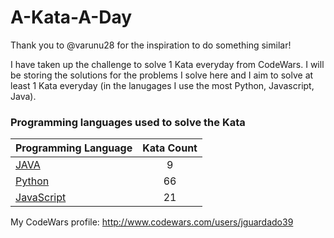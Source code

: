 # A-Kata-A-Day

Thank you to @varunu28 for the inspiration to do something similar!

I have taken up the challenge to solve 1 Kata everyday from CodeWars. I will be storing the solutions for the problems I solve here and I aim to solve at least 1 Kata everyday (in the lanugages I use the most Python, Javascript, Java).

### Programming languages used to solve the Kata


|    Programming Language  |    Kata Count  | 
|----------|:-------------:|
| [JAVA](https://github.com/jguardado39/A-Kata-A-Day/tree/master/Java) | 9 | 
| [Python](https://github.com/jguardado39/A-Kata-A-Day/tree/master/Python) | 66 | 
| [JavaScript](https://github.com/jguardado39/A-Kata-A-Day/tree/master/JavaScript) | 21 | 

My CodeWars profile: http://www.codewars.com/users/jguardado39
